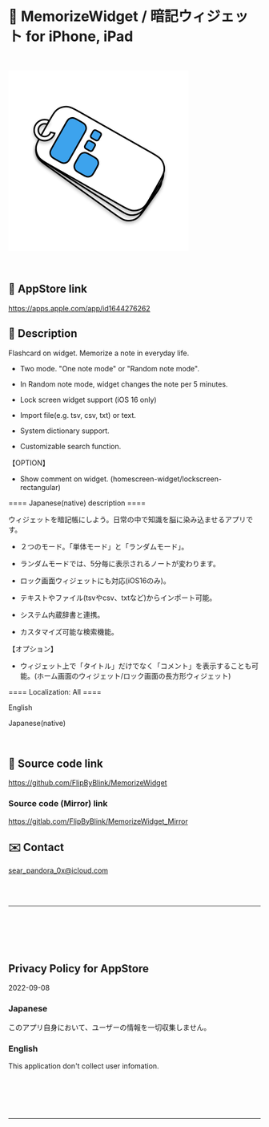 # 📱 MemorizeWidget / 暗記ウィジェット for iPhone, iPad

<br>

![画像](MemorizeWidget/Assets.xcassets/ClipedIcon.imageset/ClipedIcon360.png)

<br>

## 🔗 AppStore link

https://apps.apple.com/app/id1644276262


<!-- Manually sync below text between "/README.md(here)" and "Localizable.strings" and "AppStoreConnect/_/Description". -->

## 📄 Description

<!--==== English description ====-->

Flashcard on widget. Memorize a note in everyday life.

- Two mode. \"One note mode\" or \"Random note mode\".

- In Random note mode, widget changes the note per 5 minutes.

- Lock screen widget support (iOS 16 only)

- Import file(e.g. tsv, csv, txt) or text.

- System dictionary support.

- Customizable search function.

【OPTION】

- Show comment on widget. (homescreen-widget/lockscreen-rectangular)


==== Japanese(native) description ====

ウィジェットを暗記帳にしよう。日常の中で知識を脳に染み込ませるアプリです。

- ２つのモード。「単体モード」と「ランダムモード」。

- ランダムモードでは、5分毎に表示されるノートが変わります。

- ロック画面ウィジェットにも対応(iOS16のみ)。

- テキストやファイル(tsvやcsv、txtなど)からインポート可能。

- システム内蔵辞書と連携。

- カスタマイズ可能な検索機能。

【オプション】

- ウィジェット上で「タイトル」だけでなく「コメント」を表示することも可能。(ホーム画面のウィジェット/ロック画面の長方形ウィジェット)


==== Localization: All ====

English

Japanese(native)


<br>


## 🧰 Source code link

https://github.com/FlipByBlink/MemorizeWidget


### Source code (Mirror) link

https://gitlab.com/FlipByBlink/MemorizeWidget_Mirror


## ✉️ Contact

sear_pandora_0x@icloud.com




<br>

<br>

------

<br>

<br>

<br>

<br>


## Privacy Policy for AppStore


2022-09-08


### Japanese

このアプリ自身において、ユーザーの情報を一切収集しません。


### English

This application don't collect user infomation.


<br>

<br>

<br>

<br>

------

<br>

<br>


<!-- URL "Support page for AppStore" -->
<!-- https://flipbyblink.github.io/MemorizeWidget/ -->

<!-- URL "Privacy Policy for AppStore" -->
<!-- https://flipbyblink.github.io/MemorizeWidget/#privacy-policy-for-appstore -->
